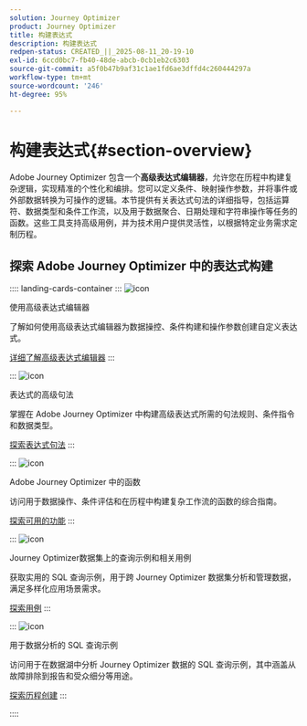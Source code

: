 ```yaml
---
solution: Journey Optimizer
product: Journey Optimizer
title: 构建表达式
description: 构建表达式
redpen-status: CREATED_||_2025-08-11_20-19-10
exl-id: 6ccd0bc7-fb40-48de-abcb-0cb1eb2c6303
source-git-commit: a5f0b47b9af31c1ae1fd6ae3dffd4c260444297a
workflow-type: tm+mt
source-wordcount: '246'
ht-degree: 95%

---
```


# 构建表达式{#section-overview}

Adobe Journey Optimizer 包含一个&#x200B;**高级表达式编辑器**，允许您在历程中构建复杂逻辑，实现精准的个性化和编排。您可以定义条件、映射操作参数，并将事件或外部数据转换为可操作的逻辑。本节提供有关表达式句法的详细指导，包括运算符、数据类型和条件工作流，以及用于数据聚合、日期处理和字符串操作等任务的函数。这些工具支持高级用例，并为技术用户提供灵活性，以根据特定业务需求定制历程。

## 探索 Adobe Journey Optimizer 中的表达式构建

:::: landing-cards-container
:::
![icon](https://cdn.experienceleague.adobe.com/icons/screwdriver-wrench.svg?lang=zh-Hans)

使用高级表达式编辑器

了解如何使用高级表达式编辑器为数据操控、条件构建和操作参数创建自定义表达式。

[详细了解高级表达式编辑器](../using/building-journeys/expression/expressionadvanced.md)
:::

:::
![icon](https://cdn.experienceleague.adobe.com/icons/code-branch.svg?lang=zh-Hans)

表达式的高级句法

掌握在 Adobe Journey Optimizer 中构建高级表达式所需的句法规则、条件指令和数据类型。

[探索表达式句法](syntax-landing-page.md)
:::

:::
![icon](https://cdn.experienceleague.adobe.com/icons/puzzle-piece.svg?lang=zh-Hans)

Adobe Journey Optimizer 中的函数

访问用于数据操作、条件评估和在历程中构建复杂工作流的函数的综合指南。

[探索可用的功能](main-functions-journey-landing-page.md)
:::


:::
![icon](https://cdn.experienceleague.adobe.com/icons/bullseye.svg?lang=zh-Hans)

Journey Optimizer数据集上的查询示例和相关用例

获取实用的 SQL 查询示例，用于跨 Journey Optimizer 数据集分析和管理数据，满足多样化应用场景需求。

[探索用例](../using/data/datasets-query-examples.md)
:::

:::
![icon](https://cdn.experienceleague.adobe.com/icons/list-check.svg?lang=zh-Hans)

用于数据分析的 SQL 查询示例

访问用于在数据湖中分析 Journey Optimizer 数据的 SQL 查询示例，其中涵盖从故障排除到报告和受众细分等用途。

[探索历程创建](../using/reports/query-examples.md)
:::


::::
